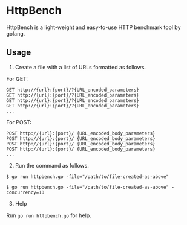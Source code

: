 # HttpBench

HttpBench is a light-weight and easy-to-use HTTP benchmark tool by golang.

## Usage

1. Create a file with a list of URLs formatted as follows.

For GET:
```
GET http://{url}:{port}/?{URL_encoded_parameters}
GET http://{url}:{port}/?{URL_encoded_parameters}
GET http://{url}:{port}/?{URL_encoded_parameters} 
GET http://{url}:{port}/?{URL_encoded_parameters} 
...
```

For POST:
```
POST http://{url}:{port}/ {URL_encoded_body_parameters}
POST http://{url}:{port}/ {URL_encoded_body_parameters} 
POST http://{url}:{port}/ {URL_encoded_body_parameters} 
POST http://{url}:{port}/ {URL_encoded_body_parameters} 
...
```

2. Run the command as follows.

```
$ go run httpbench.go -file="/path/to/file-created-as-above"
```
```
$ go run httpbench.go -file="/path/to/file-created-as-above" -concurrency=10
```

3. Help

Run `go run httpbench.go` for help.
